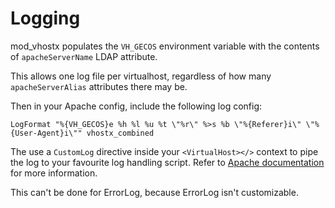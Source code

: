 Logging
=======

mod_vhostx populates the `VH_GECOS` environment variable with the contents of `apacheServerName` LDAP attribute.

This allows one log file per virtualhost, regardless of how many `apacheServerAlias` attributes there may be.

Then in your Apache config, include the following log config:
```
LogFormat "%{VH_GECOS}e %h %l %u %t \"%r\" %>s %b \"%{Referer}i\" \"%{User-Agent}i\"" vhostx_combined
```
The use a `CustomLog` directive inside your `<VirtualHost></>` context to pipe the log to your favourite log handling script. Refer to [Apache documentation](http://httpd.apache.org/docs/2.2/mod/mod_log_config.html#customlog) for more information.

This can't be done for ErrorLog, because ErrorLog isn't customizable.


